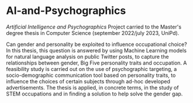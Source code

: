 # AI-and-Psychographics
*Artificial Intelligence and Psychographics*
Project carried to the Master's degree thesis in Computer Science (september 2022/july 2023, UniPd). 

Can gender and personality be exploited to influence occupational choice? In this thesis, this question is answered by using Machine Learning models for natural language analysis on public Twitter posts, to capture the relationships between gender, Big Five personality traits and occupation. A feasibility study is carried out on the use of psychographic targeting, a socio-demographic communication tool based on personality traits, to influence the choices of certain subjects through ad-hoc developed advertisements. The thesis is applied, in concrete terms, in the study of STEM occupations and in finding a solution to help solve the gender gap.

